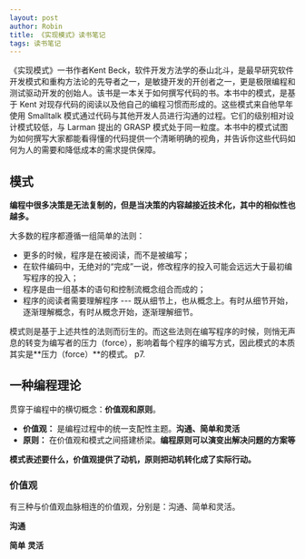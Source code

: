 ```yaml
---
layout: post
author: Robin
title: 《实现模式》读书笔记
tags: 读书笔记
---
```


《实现模式》一书作者Kent Beck，软件开发方法学的泰山北斗，是最早研究软件开发模式和重构方法论的先导者之一，是敏捷开发的开创者之一，更是极限编程和测试驱动开发的创始人。该书是一本关于如何撰写代码的书。本书中的模式，是基于 Kent 对现存代码的阅读以及他自己的编程习惯而形成的。这些模式来自他早年使用 Smalltalk 模式通过代码与其他开发人员进行沟通的过程。它们的级别相对设计模式较低，与 Larman 提出的 GRASP 模式处于同一粒度。本书中的模式试图为如何撰写大家都能看得懂的代码提供一个清晰明确的视角，并告诉你这些代码如何为人的需要和降低成本的需求提供保障。

## 模式

**编程中很多决策是无法复制的，但是当决策的内容越接近技术化，其中的相似性也越多。**

大多数的程序都遵循一组简单的法则：

* 更多的时候，程序是在被阅读，而不是被编写；
* 在软件编码中，无绝对的“完成”一说，修改程序的投入可能会远远大于最初编写程序的投入；
* 程序是由一组基本的语句和控制流概念组合而成的；
* 程序的阅读者需要理解程序 --- 既从细节上，也从概念上。有时从细节开始，逐渐理解概念，有时从概念开始，逐渐理解细节。

模式则是基于上述共性的法则而衍生的。而这些法则在编写程序的时候，则悄无声息的转变为编写者的压力（force），影响着每个程序的编写方式，因此模式的本质其实是**压力（force）**的模式。 p7. 

## 一种编程理论

贯穿于编程中的横切概念：**价值观和原则**。

* **价值观：** 是编程过程中的统一支配性主题。**沟通、简单和灵活**
* **原则：** 在价值观和模式之间搭建桥梁。**编程原则可以演变出解决问题的方案等**


**模式表述要什么，价值观提供了动机，原则把动机转化成了实际行动。**

### 价值观

有三种与价值观血脉相连的价值观，分别是：沟通、简单和灵活。

**沟通**




**简单**
**灵活**